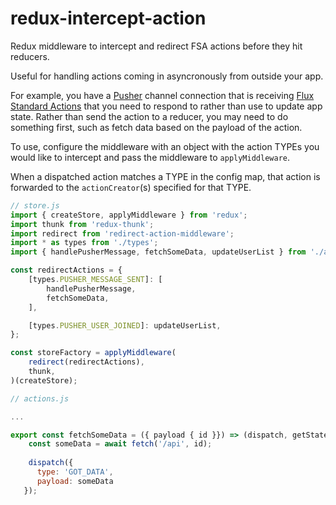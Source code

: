 # redux-intercept-action
Redux middleware to intercept and redirect FSA actions before they hit reducers.

Useful for handling actions coming in asyncronously from outside your app.

For example, you have a [Pusher](https://pusher.com/) channel connection that is receiving [Flux Standard Actions](https://github.com/acdlite/flux-standard-action) that you need to respond to rather than use to update app state. Rather than send the action to a reducer, you may need to do something first, such as fetch data based on the payload of the action.

To use, configure the middleware with an object with the action TYPEs you would like to intercept and pass the middleware to `applyMiddleware`.

When a dispatched action matches a TYPE in the config map, that action is forwarded to the `actionCreator`(s) specified for that TYPE.

```javascript
// store.js
import { createStore, applyMiddleware } from 'redux';
import thunk from 'redux-thunk';
import redirect from 'redirect-action-middleware';
import * as types from './types';
import { handlePusherMessage, fetchSomeData, updateUserList } from './actions';

const redirectActions = {
    [types.PUSHER_MESSAGE_SENT]: [
        handlePusherMessage,
        fetchSomeData,
    ],

    [types.PUSHER_USER_JOINED]: updateUserList,
};

const storeFactory = applyMiddleware(
    redirect(redirectActions),
    thunk,
)(createStore);

// actions.js

...

export const fetchSomeData = ({ payload { id }}) => (dispatch, getState) => {
    const someData = await fetch('/api', id);
    
    dispatch({
      type: 'GOT_DATA',
      payload: someData
   });
      
```
